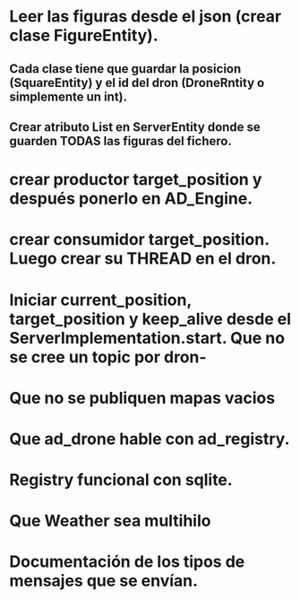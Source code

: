 # Leer las figuras desde el json (crear clase FigureEntity). 
## Cada clase tiene que guardar la posicion (SquareEntity) y el id del dron (DroneRntity o simplemente un int).
## Crear atributo List<FigureEntity> en ServerEntity donde se guarden TODAS las figuras del fichero.


# crear productor target_position y después ponerlo en AD_Engine. 
# crear consumidor target_position. Luego crear su THREAD en el dron. 

# Iniciar current_position, target_position y keep_alive desde el ServerImplementation.start. Que no se cree un topic por dron-

# Que no se publiquen mapas vacios


# Que ad_drone hable con ad_registry.
# Registry funcional con sqlite.
# Que Weather sea multihilo

# Documentación de los tipos de mensajes que se envían. 
